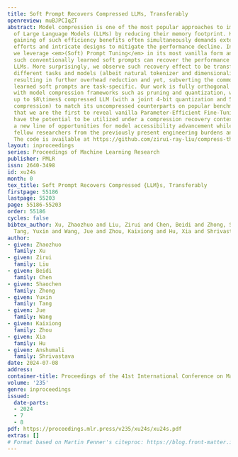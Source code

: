 ```yaml
---
title: Soft Prompt Recovers Compressed LLMs, Transferably
openreview: muBJPCIqZT
abstract: Model compression is one of the most popular approaches to improve the accessibility
  of Large Language Models (LLMs) by reducing their memory footprint. However, the
  gaining of such efficiency benefits often simultaneously demands extensive engineering
  efforts and intricate designs to mitigate the performance decline. In this work,
  we leverage <em>(Soft) Prompt Tuning</em> in its most vanilla form and discover
  such conventionally learned soft prompts can recover the performance of compressed
  LLMs. More surprisingly, we observe such recovery effect to be transferable among
  different tasks and models (albeit natural tokenizer and dimensionality limitations),
  resulting in further overhead reduction and yet, subverting the common belief that
  learned soft prompts are task-specific. Our work is fully orthogonal and compatible
  with model compression frameworks such as pruning and quantization, where we enable
  up to $8\times$ compressed LLM (with a joint 4-bit quantization and 50% weight pruning
  compression) to match its uncompressed counterparts on popular benchmarks. We note
  that we are the first to reveal vanilla Parameter-Efficient Fine-Tuning (PEFT) techniques
  have the potential to be utilized under a compression recovery context, opening
  a new line of opportunities for model accessibility advancement while freeing our
  fellow researchers from the previously present engineering burdens and constraints.
  The code is available at https://github.com/zirui-ray-liu/compress-then-prompt.
layout: inproceedings
series: Proceedings of Machine Learning Research
publisher: PMLR
issn: 2640-3498
id: xu24s
month: 0
tex_title: Soft Prompt Recovers Compressed {LLM}s, Transferably
firstpage: 55186
lastpage: 55203
page: 55186-55203
order: 55186
cycles: false
bibtex_author: Xu, Zhaozhuo and Liu, Zirui and Chen, Beidi and Zhong, Shaochen and
  Tang, Yuxin and Wang, Jue and Zhou, Kaixiong and Hu, Xia and Shrivastava, Anshumali
author:
- given: Zhaozhuo
  family: Xu
- given: Zirui
  family: Liu
- given: Beidi
  family: Chen
- given: Shaochen
  family: Zhong
- given: Yuxin
  family: Tang
- given: Jue
  family: Wang
- given: Kaixiong
  family: Zhou
- given: Xia
  family: Hu
- given: Anshumali
  family: Shrivastava
date: 2024-07-08
address:
container-title: Proceedings of the 41st International Conference on Machine Learning
volume: '235'
genre: inproceedings
issued:
  date-parts:
  - 2024
  - 7
  - 8
pdf: https://proceedings.mlr.press/v235/xu24s/xu24s.pdf
extras: []
# Format based on Martin Fenner's citeproc: https://blog.front-matter.io/posts/citeproc-yaml-for-bibliographies/
---
```

